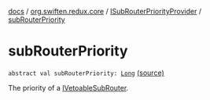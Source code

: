 [docs](../../index.md) / [org.swiften.redux.core](../index.md) / [ISubRouterPriorityProvider](index.md) / [subRouterPriority](./sub-router-priority.md)

# subRouterPriority

`abstract val subRouterPriority: `[`Long`](https://kotlinlang.org/api/latest/jvm/stdlib/kotlin/-long/index.html) [(source)](https://github.com/protoman92/KotlinRedux/tree/master/common/common-core/src/main/kotlin/org/swiften/redux/core/Router.kt#L33)

The priority of a [IVetoableSubRouter](../-i-vetoable-sub-router/index.md).

